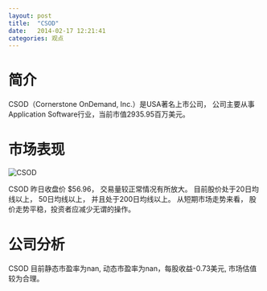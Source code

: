 ```yaml
---
layout: post
title:  "CSOD"
date:   2014-02-17 12:21:41
categories: 观点
---
```


# 简介
CSOD（Cornerstone OnDemand, Inc.）是USA著名上市公司，
公司主要从事Application Software行业，当前市值2935.95百万美元。

# 市场表现

![CSOD](http://finviz.com/chart.ashx?t=CSOD&ty=c&ta=1&p=d&s=l)

CSOD 昨日收盘价 $56.96，
交易量较正常情况有所放大。
目前股价处于20日均线以上，
50日均线以上，
并且处于200日均线以上。
从短期市场走势来看，
股价走势平稳，投资者应减少无谓的操作。

# 公司分析
CSOD 目前静态市盈率为nan, 动态市盈率为nan，每股收益-0.73美元,
市场估值较为合理。
